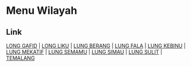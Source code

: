 # Menu Wilayah

## Link

[LONG GAFID](https://github.com/gigit-pemilu/pemilu-2024-65-kalimantan-utara/tree/main/pilpres/hitung-suara/sub/65-kalimantan-utara/sub/02-malinau/sub/12-mentarang-hulu/sub/2008-long-gafid)
 | 
[LONG LIKU](https://github.com/gigit-pemilu/pemilu-2024-65-kalimantan-utara/tree/main/pilpres/hitung-suara/sub/65-kalimantan-utara/sub/02-malinau/sub/12-mentarang-hulu/sub/2010-long-liku)
 | 
[LUNG BERANG](https://github.com/gigit-pemilu/pemilu-2024-65-kalimantan-utara/tree/main/pilpres/hitung-suara/sub/65-kalimantan-utara/sub/02-malinau/sub/12-mentarang-hulu/sub/2005-lung-berang)
 | 
[LUNG FALA](https://github.com/gigit-pemilu/pemilu-2024-65-kalimantan-utara/tree/main/pilpres/hitung-suara/sub/65-kalimantan-utara/sub/02-malinau/sub/12-mentarang-hulu/sub/2001-lung-fala)
 | 
[LUNG KEBINU](https://github.com/gigit-pemilu/pemilu-2024-65-kalimantan-utara/tree/main/pilpres/hitung-suara/sub/65-kalimantan-utara/sub/02-malinau/sub/12-mentarang-hulu/sub/2002-lung-kebinu)
 | 
[LUNG MEKATIF](https://github.com/gigit-pemilu/pemilu-2024-65-kalimantan-utara/tree/main/pilpres/hitung-suara/sub/65-kalimantan-utara/sub/02-malinau/sub/12-mentarang-hulu/sub/2003-lung-mekatif)
 | 
[LUNG SEMAMU](https://github.com/gigit-pemilu/pemilu-2024-65-kalimantan-utara/tree/main/pilpres/hitung-suara/sub/65-kalimantan-utara/sub/02-malinau/sub/12-mentarang-hulu/sub/2007-lung-semamu)
 | 
[LUNG SIMAU](https://github.com/gigit-pemilu/pemilu-2024-65-kalimantan-utara/tree/main/pilpres/hitung-suara/sub/65-kalimantan-utara/sub/02-malinau/sub/12-mentarang-hulu/sub/2004-lung-simau)
 | 
[LUNG SULIT](https://github.com/gigit-pemilu/pemilu-2024-65-kalimantan-utara/tree/main/pilpres/hitung-suara/sub/65-kalimantan-utara/sub/02-malinau/sub/12-mentarang-hulu/sub/2006-lung-sulit)
 | 
[TEMALANG](https://github.com/gigit-pemilu/pemilu-2024-65-kalimantan-utara/tree/main/pilpres/hitung-suara/sub/65-kalimantan-utara/sub/02-malinau/sub/12-mentarang-hulu/sub/2009-temalang)

